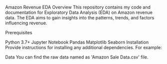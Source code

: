 Amazon Revenue EDA
Overview
This repository contains my code and documentation for Exploratory Data Analysis (EDA) on Amazon revenue data. The EDA aims to gain insights into the patterns, trends, and factors influencing revenue.


Prerequisites

Python 3.7+
Jupyter Notebook
Pandas
Matplotlib
Seaborn
Installation
Provide instructions for installing any additional dependencies. For example:

Data
You can find the raw data named as 'Amazon Sale Data.csv' file.
